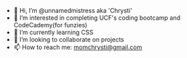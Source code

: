 - 👋 Hi, I’m @unnamedmistress aka 'Chrysti'
- 👀 I’m interested in completing UCF's coding bootcamp and CodeCademy(for funzies)
- 🌱 I’m currently learning CSS
- 💞️ I’m looking to collaborate on projects
- 📫 How to reach me: momchrysti@gmail.com

<!---
unnamedmistress/unnamedmistress is a ✨ special ✨ repository because its `README.md` (this file) appears on your GitHub profile.
You can click the Preview link to take a look at your changes.
--->
